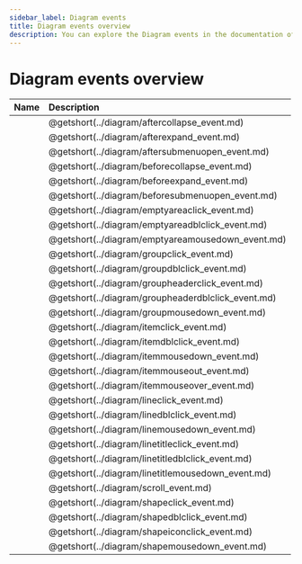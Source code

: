```yaml
---
sidebar_label: Diagram events
title: Diagram events overview
description: You can explore the Diagram events in the documentation of the DHTMLX JavaScript Diagram library. Browse developer guides and API reference, try out code examples and live demos, and download a free 30-day evaluation version of DHTMLX Diagram.
---
```


# Diagram events overview

| Name                                        | Description                                        |
| :------------------------------------------ | :------------------------------------------------- |
| [](../diagram/aftercollapse_event.md)       | @getshort(../diagram/aftercollapse_event.md)       |
| [](../diagram/afterexpand_event.md)         | @getshort(../diagram/afterexpand_event.md)         |
| [](../diagram/aftersubmenuopen_event.md)    | @getshort(../diagram/aftersubmenuopen_event.md)    |
| [](../diagram/beforecollapse_event.md)      | @getshort(../diagram/beforecollapse_event.md)      |
| [](../diagram/beforeexpand_event.md)        | @getshort(../diagram/beforeexpand_event.md)        |
| [](../diagram/beforesubmenuopen_event.md)   | @getshort(../diagram/beforesubmenuopen_event.md)   |
| [](../diagram/emptyareaclick_event.md)      | @getshort(../diagram/emptyareaclick_event.md)      |
| [](../diagram/emptyareadblclick_event.md)   | @getshort(../diagram/emptyareadblclick_event.md)   |
| [](../diagram/emptyareamousedown_event.md)  | @getshort(../diagram/emptyareamousedown_event.md)  |
| [](../diagram/groupclick_event.md)          | @getshort(../diagram/groupclick_event.md)          |
| [](../diagram/groupdblclick_event.md)       | @getshort(../diagram/groupdblclick_event.md)       |
| [](../diagram/groupheaderclick_event.md)    | @getshort(../diagram/groupheaderclick_event.md)    |
| [](../diagram/groupheaderdblclick_event.md) | @getshort(../diagram/groupheaderdblclick_event.md) |
| [](../diagram/groupmousedown_event.md)      | @getshort(../diagram/groupmousedown_event.md)      |
| [](../diagram/itemclick_event.md)           | @getshort(../diagram/itemclick_event.md)           |
| [](../diagram/itemdblclick_event.md)        | @getshort(../diagram/itemdblclick_event.md)        |
| [](../diagram/itemmousedown_event.md)       | @getshort(../diagram/itemmousedown_event.md)       |
| [](../diagram/itemmouseout_event.md)        | @getshort(../diagram/itemmouseout_event.md)        |
| [](../diagram/itemmouseover_event.md)       | @getshort(../diagram/itemmouseover_event.md)       |
| [](../diagram/lineclick_event.md)           | @getshort(../diagram/lineclick_event.md)           |
| [](../diagram/linedblclick_event.md)        | @getshort(../diagram/linedblclick_event.md)        |
| [](../diagram/linemousedown_event.md)       | @getshort(../diagram/linemousedown_event.md)       |
| [](../diagram/linetitleclick_event.md)      | @getshort(../diagram/linetitleclick_event.md)      |
| [](../diagram/linetitledblclick_event.md)   | @getshort(../diagram/linetitledblclick_event.md)   |
| [](../diagram/linetitlemousedown_event.md)  | @getshort(../diagram/linetitlemousedown_event.md)  |
| [](../diagram/scroll_event.md)              | @getshort(../diagram/scroll_event.md)              |
| [](../diagram/shapeclick_event.md)          | @getshort(../diagram/shapeclick_event.md)          |
| [](../diagram/shapedblclick_event.md)       | @getshort(../diagram/shapedblclick_event.md)       |
| [](../diagram/shapeiconclick_event.md)      | @getshort(../diagram/shapeiconclick_event.md)      |
| [](../diagram/shapemousedown_event.md)      | @getshort(../diagram/shapemousedown_event.md)      |

